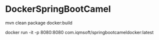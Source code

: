 # DockerSpringBootCamel


mvn clean package docker:build      


docker run -it -p 8080:8080 com.iqmsoft/springbootcameldocker:latest       







